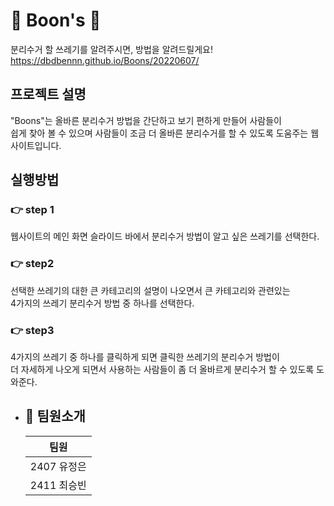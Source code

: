 # 🌱 Boon's 🌱

분리수거 할 쓰레기를 알려주시면,
방법을 알려드릴게요!
<br>https://dbdbennn.github.io/Boons/20220607/
## 프로젝트 설명
"Boons"는 올바른 분리수거 방법을 간단하고 보기 편하게 만들어 사람들이 <br>쉽게 찾아 볼 수 있으며 사람들이 조금 더 올바른 분리수거를 할 수 있도록 도움주는
웹사이트입니다.

##  실행방법

### 👉 step 1
 웹사이트의 메인 화면 슬라이드 바에서 분리수거 방법이 알고 싶은 쓰레기를 선택한다.

### 👉 step2 
선택한 쓰레기의 대한 큰 카테고리의 설명이 나오면서 큰 카테고리와 관련있는 <br>4가지의 쓰레기 분리수거 방법 중 하나를 선택한다.

### 👉 step3

4가지의 쓰레기 중 하나를 클릭하게 되면 클릭한 쓰레기의 분리수거 방법이 <br>더 자세하게 나오게 되면서 사용하는 사람들이 좀 더 올바르게 분리수거 할 수 있도록 도와준다.

- ## 👥 팀원소개
    |팀원|
    |:---:|
    |2407 유정은|
    |2411 최승빈|
